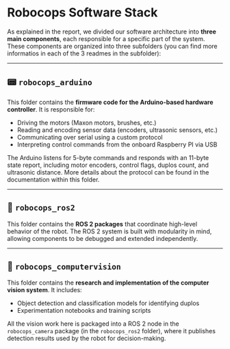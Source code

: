 # Robocops Software Stack

As explained in the report, we divided our software architecture into **three main components**, each responsible for a specific part of the system. These components are organized into three subfolders (you can find more informatios in each of the 3 readmes in the subfolder):

---

## 📟 `robocops_arduino`

This folder contains the **firmware code for the Arduino-based hardware controller**. It is responsible for:

- Driving the motors (Maxon motors, brushes, etc.)
- Reading and encoding sensor data (encoders, ultrasonic sensors, etc.)
- Communicating over serial using a custom protocol
- Interpreting control commands from the onboard Raspberry PI via USB

The Arduino listens for 5-byte commands and responds with an 11-byte state report, including motor encoders, control flags, duplos count, and ultrasonic distance. More details about the protocol can be found in the documentation within this folder. 

---

## 🧠 `robocops_ros2`

This folder contains the **ROS 2 packages** that coordinate high-level behavior of the robot. The ROS 2 system is built with modularity in mind, allowing components to be debugged and extended independently.

---

## 🎯 `robocops_computervision`

This folder contains the **research and implementation of the computer vision system**. It includes:

- Object detection and classification models for identifying duplos
- Experimentation notebooks and training scripts

All the vision work here is packaged into a ROS 2 node in the `robocops_camera` package (in the `robocops_ros2` folder), where it publishes detection results used by the robot for decision-making.
